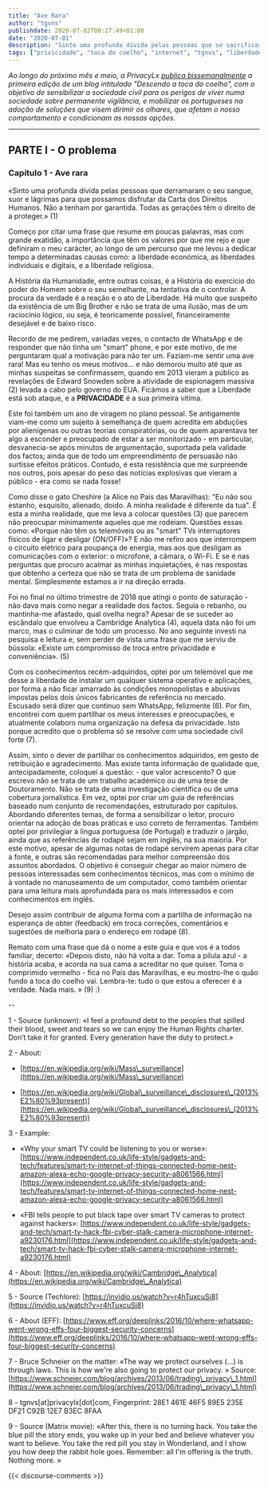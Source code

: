 ```yaml
---
title: "Ave Rara"
author: "tgvns"
publishdate: 2020-07-02T00:27:49+01:00
date: "2020-07-01"
description: "Sinto uma profunda dívida pelas pessoas que se sacrificaram para que possamos disfrutar da Carta dos Direitos Humanos. A angustia é para mim uma sensação de sufoco que subtrai gradualmente a liberdade que ainda se respira."
tags: ["privicidade", "toca do coelho", "internet", "tgnvs", "liberdade"]
---
```


*Ao longo do próximo mês e meio, a PrivacyLx [publica bissemanalmente](/tags/toca-do-coelho/) a primeira edição de um blog intitulado "Descendo a toca do coelho", com o objetivo de sensibilizar a sociedade civil para os perigos de viver numa sociedade sobre permanente vigilância, e mobilizar os portugueses na adoção de soluções que visem dirimir os olhares, que afetam o nosso comportamento e condicionam as nossas opções.*

---

## PARTE I - O problema



### Capítulo 1 - Ave rara 

  


«Sinto uma profunda dívida pelas pessoas que derramaram o seu sangue, suor e lágrimas para que possamos disfrutar da Carta dos Direitos Humanos. Não a tenham por garantida. Todas as gerações têm o direito de a proteger.» (1) 

Começo por citar uma frase que resume em poucas palavras, mas com grande exatidão, a importância que têm os valores por que me rejo e que definiram o meu carácter, ao longo de um percurso que me levou a dedicar tempo a determinadas causas como: a liberdade económica, as liberdades individuais e digitais, e a liberdade religiosa.

A História da Humanidade, entre outras coisas, é a História do exercício do poder do Homem sobre o seu semelhante, na tentativa de o controlar. A procura da verdade é a reação e o ato de Liberdade. Há muito que suspeito da existência de um Big Brother e não se trata de uma ilusão, mas de um raciocínio lógico, ou seja, é teoricamente possível, financeiramente desejável e de baixo risco.



Recordo de me pedirem, variadas vezes, o contacto de WhatsApp e de responder que não tinha um "smart" phone, e por este motivo, de me perguntaram qual a motivação para não ter um. Faziam-me sentir uma ave rara! Mas eu tenho os meus motivos… e não demorou muito até que as minhas suspeitas se confirmassem, quando em 2013 vieram a público as revelações de Edward Snowden sobre a atividade de espionagem massiva (2) levada a cabo pelo governo do EUA. Ficámos a saber que a Liberdade está sob ataque, e a **PRIVACIDADE** é a sua primeira vítima.

Este foi também um ano de viragem no plano pessoal. Se antigamente viam-me como um sujeito à semelhança de quem acredita em abduções por alienígenas ou outras teorias conspiratórias, ou de quem aparentava ter algo a esconder e preocupado de estar a ser monitorizado - em particular, desvanecia-se após minutos de argumentação, suportada pela validade dos factos; ainda que de todo um empreendimento de persuasão não surtisse efeitos práticos. Contudo, é esta resistência que me surpreende nos outros, pois apesar do peso das notícias explosivas que vieram a público - era como se nada fosse!

Como disse o gato Cheshire (a Alice no País das Maravilhas): "Eu não sou estanho, esquisito, alienado, doido. A minha realidade é diferente da tua". É esta a minha realidade, que me leva a colocar questões (3) que parecem não preocupar minimamente aqueles que me rodeiam. Questões essas como: «Porque não têm os telemóveis ou as "smart" TVs interruptores físicos de ligar e desligar (ON/OFF)»? E não me refiro aos que interrompem o circuito elétrico para poupança de energia, mas aos que desligam as comunicações com o exterior: o microfone, a câmara, o Wi-Fi. E se é nas perguntas que procuro acalmar as minhas inquietações, é nas respostas que obtenho a certeza que não se trata de um problema de sanidade mental. Simplesmente estamos a ir na direção errada.



Foi no final no último trimestre de 2018 que atingi o ponto de saturação - não dava mais como negar a realidade dos factos. Seguia o rebanho, ou mantinha-me afastado, qual ovelha negra? Apesar de se suceder ao escândalo que envolveu a Cambridge Analytica (4), aquela data não foi um marco, mas o culminar de todo um processo. No ano seguinte investi na pesquisa e leitura e, sem perder de vista uma frase que me serviu de bússola: «Existe um compromisso de troca entre privacidade e conveniência». (5)



Com os conhecimentos recém-adquiridos, optei por um telemóvel que me desse a liberdade de instalar um qualquer sistema operativo e aplicações, por forma a não ficar amarrado às condições monopolistas e abusivas impostas pelos dois únicos fabricantes de referência no mercado. Escusado será dizer que continuo sem WhatsApp, felizmente (6). Por fim, encontrei com quem partilhar os meus interesses e preocupações, e atualmente colaboro numa organização na defesa da privacidade. Isto porque acredito que o problema só se resolve com uma sociedade civil forte (7).



Assim, sinto o dever de partilhar os conhecimentos adquiridos, em gesto de retribuição e agradecimento. Mas existe tanta informação de qualidade que, antecipadamente, coloquei a questão: - que valor acrescento? O que escrevo não se trata de um trabalho académico ou de uma tese de Doutoramento. Não se trata de uma investigação científica ou de uma cobertura jornalística. Em vez, optei por criar um guia de referências baseado num conjunto de recomendações, estruturado por capítulos. Abordando diferentes temas, de forma a sensibilizar o leitor, procuro orientar na adoção de boas práticas e uso correto de ferramentas. Também optei por privilegiar a língua portuguesa (de Portugal) e traduzir o jargão, ainda que as referências de rodapé sejam em inglês, na sua maioria. Por este motivo, apesar de algumas notas de rodapé servirem apenas para citar a fonte, e outras são recomendadas para melhor compreensão dos assuntos abordados. O objetivo é conseguir chegar ao maior número de pessoas interessadas sem conhecimentos técnicos, mas com o mínimo de à vontade no manuseamento de um computador, como também orientar para uma leitura mais aprofundada para os mais interessados e com conhecimentos em inglês.

Desejo assim contribuir de alguma forma com a partilha de informação na esperança de obter (feedback) em troca correções, comentários e sugestões de melhoria para o endereço em rodapé (8).



Remato com uma frase que dá o nome a este guia e que vos é a todos familiar, decerto: «Depois disto, não há volta a dar. Toma a pílula azul - a história acaba, e acorda na sua cama a acreditar no que quiser. Toma o comprimido vermelho - fica no País das Maravilhas, e eu mostro-lhe o quão fundo a toca do coelho vai. Lembra-te: tudo o que estou a oferecer é a verdade. Nada mais. » (9) :)



--



1 - Source (unknown): «I feel a profound debt to the peoples that spilled their blood, sweet and tears so we can enjoy the Human Rights charter. Don’t take it for granted. Every generation have the duty to protect.»



2 - About:

 - [https://en.wikipedia.org/wiki/Mass\_surveillance](https://en.wikipedia.org/wiki/Mass\_surveillance)

 - [https://en.wikipedia.org/wiki/Global\_surveillance\_disclosures\_(2013%E2%80%93present)](https://en.wikipedia.org/wiki/Global\_surveillance\_disclosures\_(2013%E2%80%93present))



3 - Example:

- «Why your smart TV could be listening to you  or worse»: [https://www.independent.co.uk/life-style/gadgets-and-tech/features/smart-tv-internet-of-things-connected-home-nest-amazon-alexa-echo-google-privacy-security-a8061566.html](https://www.independent.co.uk/life-style/gadgets-and-tech/features/smart-tv-internet-of-things-connected-home-nest-amazon-alexa-echo-google-privacy-security-a8061566.html)

- «FBI tells people to put black tape over smart TV cameras to protect against hackers»: [https://www.independent.co.uk/life-style/gadgets-and-tech/smart-tv-hack-fbi-cyber-stalk-camera-microphone-internet-a9230176.html](https://www.independent.co.uk/life-style/gadgets-and-tech/smart-tv-hack-fbi-cyber-stalk-camera-microphone-internet-a9230176.html)



4 - About: [https://en.wikipedia.org/wiki/Cambridge\_Analytica](https://en.wikipedia.org/wiki/Cambridge\_Analytica)



5 - Source (Techlore): [https://invidio.us/watch?v=r4hTuxcuSj8](https://invidio.us/watch?v=r4hTuxcuSj8)



6 - About (EFF): [https://www.eff.org/deeplinks/2016/10/where-whatsapp-went-wrong-effs-four-biggest-security-concerns](https://www.eff.org/deeplinks/2016/10/where-whatsapp-went-wrong-effs-four-biggest-security-concerns)



7 - Bruce Schneier on the matter: «The way we protect ourselves (...) is through laws. This is how we're also going to protect our privacy. » Source: [https://www.schneier.com/blog/archives/2013/06/trading\_privacy\_1.html](https://www.schneier.com/blog/archives/2013/06/trading\_privacy\_1.html)



8 - tgnvs[at]privacylx[dot]com, Fingerprint: 28E1 461E 46F5 89E5 235E DF21 C92B 12E7 B3EC 8FAA



9 - Source (Matrix movie): «After this, there is no turning back. You take the blue pill the story ends, you wake up in your bed and believe whatever you want to believe. You take the red pill you stay in Wonderland, and I show you how deep the rabbit hole goes. Remember: all I'm offering is the truth. Nothing more. »

{{< discourse-comments >}}
